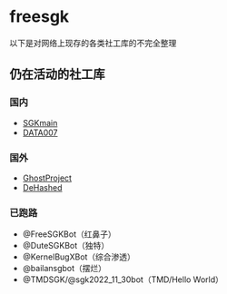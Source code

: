 # freesgk
以下是对网络上现存的各类社工库的不完全整理

## 仍在活动的社工库
### 国内
* [SGKmain](https://t.me/SGKmainNEWbot?start=IVT51DBC530)
* [DATA007](https://t.me/DATA_007bot?start=6925f68521)

### 国外
* [GhostProject](https://ghostproject.fr/)
* [DeHashed](https://www.dehashed.com/)

### 已跑路
* @FreeSGKBot（红鼻子）
* @DuteSGKBot（独特）
* @KernelBugXBot（综合渗透）
* @bailansgbot（摆烂）
* @TMDSGK/@sgk2022_11_30bot（TMD/Hello World）

